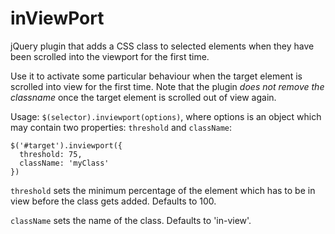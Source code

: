 inViewPort
==========

jQuery plugin that adds a CSS class to selected elements when they have been scrolled into the viewport for the first time.

Use it to activate some particular behaviour when the target element is scrolled into view for the first time. Note that the plugin _does not remove the classname_ once the target element is scrolled out of view again.

Usage: `$(selector).inviewport(options)`, where options is an object which may contain two properties: `threshold` and `className`:

    $('#target').inviewport({
      threshold: 75, 
      className: 'myClass'
    })

`threshold` sets the minimum percentage of the element which has to be in view before the class gets added. Defaults to 100. 

`className` sets the name of the class. Defaults to 'in-view'.
